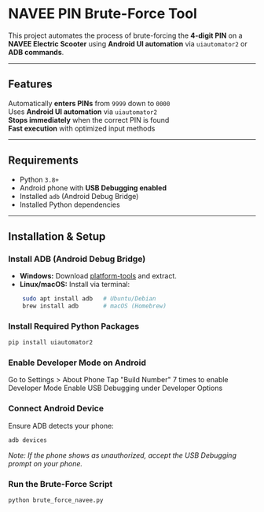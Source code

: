 # NAVEE PIN Brute-Force Tool

This project automates the process of brute-forcing the **4-digit PIN** on a **NAVEE Electric Scooter** using **Android UI automation** via `uiautomator2` or **ADB commands**.

---

## **Features**
 Automatically **enters PINs** from `9999` down to `0000`  
 Uses **Android UI automation** via `uiautomator2`  
 **Stops immediately** when the correct PIN is found  
 **Fast execution** with optimized input methods  

---

##  **Requirements**
- Python `3.8+`
- Android phone with **USB Debugging enabled**
- Installed `adb` (Android Debug Bridge)
- Installed Python dependencies

---

##  **Installation & Setup**
### **Install ADB (Android Debug Bridge)**
- **Windows:** Download [platform-tools](https://developer.android.com/studio/releases/platform-tools) and extract.
- **Linux/macOS:** Install via terminal:
```bash
    sudo apt install adb   # Ubuntu/Debian
    brew install adb       # macOS (Homebrew)
``` 

### **Install Required Python Packages**
```bash
pip install uiautomator2
```

### **Enable Developer Mode on Android**
Go to Settings > About Phone
Tap "Build Number" 7 times to enable Developer Mode
Enable USB Debugging under Developer Options

### **Connect Android Device**
Ensure ADB detects your phone:
```bash
adb devices
```
*Note: If the phone shows as unauthorized, accept the USB Debugging prompt on your phone.*


### **Run the Brute-Force Script**
```bash
python brute_force_navee.py
```
